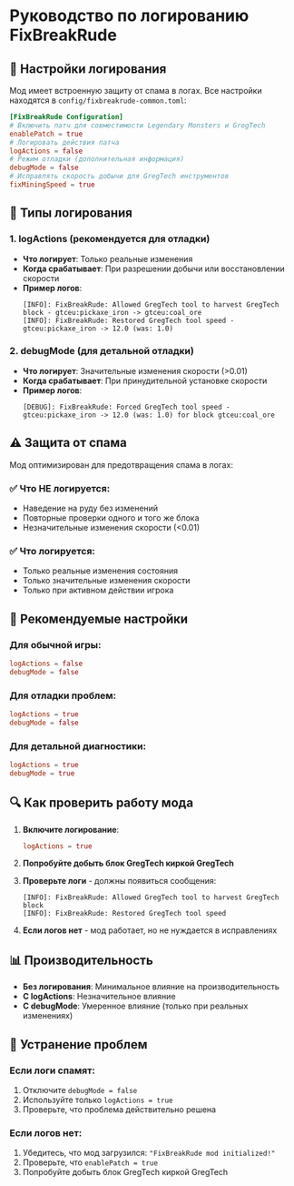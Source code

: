 # Руководство по логированию FixBreakRude

## 📝 Настройки логирования

Мод имеет встроенную защиту от спама в логах. Все настройки находятся в `config/fixbreakrude-common.toml`:

```toml
[FixBreakRude Configuration]
# Включить патч для совместимости Legendary Monsters и GregTech
enablePatch = true
# Логировать действия патча
logActions = false
# Режим отладки (дополнительная информация)
debugMode = false
# Исправлять скорость добычи для GregTech инструментов
fixMiningSpeed = true
```

## 🔧 Типы логирования

### 1. logActions (рекомендуется для отладки)
- **Что логирует**: Только реальные изменения
- **Когда срабатывает**: При разрешении добычи или восстановлении скорости
- **Пример логов**:
  ```
  [INFO]: FixBreakRude: Allowed GregTech tool to harvest GregTech block - gtceu:pickaxe_iron -> gtceu:coal_ore
  [INFO]: FixBreakRude: Restored GregTech tool speed - gtceu:pickaxe_iron -> 12.0 (was: 1.0)
  ```

### 2. debugMode (для детальной отладки)
- **Что логирует**: Значительные изменения скорости (>0.01)
- **Когда срабатывает**: При принудительной установке скорости
- **Пример логов**:
  ```
  [DEBUG]: FixBreakRude: Forced GregTech tool speed - gtceu:pickaxe_iron -> 12.0 (was: 1.0) for block gtceu:coal_ore
  ```

## ⚠️ Защита от спама

Мод оптимизирован для предотвращения спама в логах:

### ✅ Что НЕ логируется:
- Наведение на руду без изменений
- Повторные проверки одного и того же блока
- Незначительные изменения скорости (<0.01)

### ✅ Что логируется:
- Только реальные изменения состояния
- Только значительные изменения скорости
- Только при активном действии игрока

## 🚀 Рекомендуемые настройки

### Для обычной игры:
```toml
logActions = false
debugMode = false
```

### Для отладки проблем:
```toml
logActions = true
debugMode = false
```

### Для детальной диагностики:
```toml
logActions = true
debugMode = true
```

## 🔍 Как проверить работу мода

1. **Включите логирование**:
   ```toml
   logActions = true
   ```

2. **Попробуйте добыть блок GregTech киркой GregTech**

3. **Проверьте логи** - должны появиться сообщения:
   ```
   [INFO]: FixBreakRude: Allowed GregTech tool to harvest GregTech block
   [INFO]: FixBreakRude: Restored GregTech tool speed
   ```

4. **Если логов нет** - мод работает, но не нуждается в исправлениях

## 📊 Производительность

- **Без логирования**: Минимальное влияние на производительность
- **С logActions**: Незначительное влияние
- **С debugMode**: Умеренное влияние (только при реальных изменениях)

## 🐛 Устранение проблем

### Если логи спамят:
1. Отключите `debugMode = false`
2. Используйте только `logActions = true`
3. Проверьте, что проблема действительно решена

### Если логов нет:
1. Убедитесь, что мод загрузился: `"FixBreakRude mod initialized!"`
2. Проверьте, что `enablePatch = true`
3. Попробуйте добыть блок GregTech киркой GregTech 